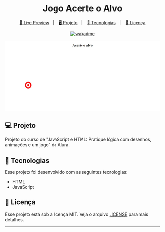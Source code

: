 <h1 align="center">
  Jogo Acerte o Alvo
</h1>

<p align="center">
  <a href="https://brunoh-acerte-o-alvo.netlify.app">🔗 Live Preview</a>&nbsp;&nbsp;&nbsp;|&nbsp;&nbsp;&nbsp;
  <a href="#-projeto">🖥️ Projeto</a>&nbsp;&nbsp;&nbsp;|&nbsp;&nbsp;&nbsp;
  <a href="#-tecnologias">🚀 Tecnologias</a>&nbsp;&nbsp;&nbsp;|&nbsp;&nbsp;&nbsp;
  <a href="#memo-licença">📝 Licença</a>
</p>

<p align="center">
<a href="https://wakatime.com/badge/user/68660678-6b86-4b78-98df-f5f41a37e1bc/project/5ce0edbc-ca71-4a12-97c0-67823232e507"><img src="https://wakatime.com/badge/user/68660678-6b86-4b78-98df-f5f41a37e1bc/project/5ce0edbc-ca71-4a12-97c0-67823232e507.svg" alt="wakatime"></a>
</p>

![Preview](./assets/preview.jpg)

## 💻 Projeto

Projeto do curso de "JavaScript e HTML: Pratique lógica com desenhos, animações e um jogo" da Alura.

## 🚀 Tecnologias

Esse projeto foi desenvolvido com as seguintes tecnologias:

- HTML
- JavaScript

## 📝 Licença

Esse projeto está sob a licença MIT. Veja o arquivo [LICENSE](LICENSE) para mais detalhes.

---